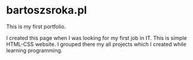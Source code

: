 # bartoszsroka.pl
This is my first portfolio. 

I created this page when I was looking for my first job in IT. This is simple HTML-CSS website. I grouped there my all projects which I created while learning programming.
